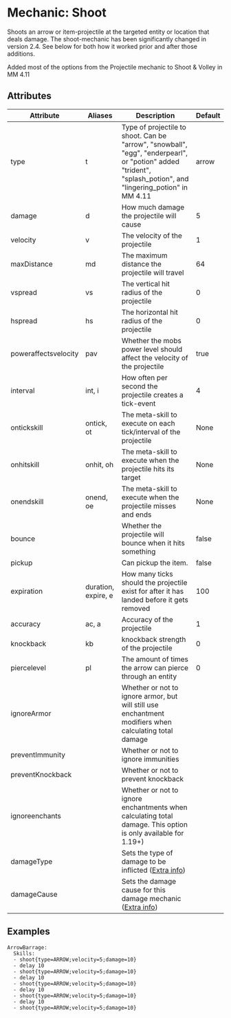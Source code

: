 Mechanic: Shoot
===============

Shoots an arrow or item-projectile at the targeted entity or location
that deals damage. The shoot-mechanic has been significantly changed in
version 2.4. See below for both how it worked prior and after those
additions.

Added most of the options from the Projectile mechanic to Shoot & Volley in MM 4.11

Attributes
----------

| Attribute            | Aliases    | Description                                                                               | Default |
|----------------------|------------|-------------------------------------------------------------------------------------------|---------|
| type                 | t          | Type of projectile to shoot. Can be "arrow", "snowball", "egg", "enderpearl", or "potion" added "trident", "splash_potion", and "lingering_potion" in MM 4.11 | arrow   |
| damage               | d          | How much damage the projectile will cause                                                 | 5       |
| velocity             | v          | The velocity of the projectile                                                            | 1       |
| maxDistance          | md         | The maximum distance the projectile will travel                                           | 64      |
| vspread              | vs         | The vertical hit radius of the projectile                                                 | 0       |
| hspread              | hs         | The horizontal hit radius of the projectile                                               | 0       |
| poweraffectsvelocity | pav        | Whether the mobs power level should affect the velocity of the projectile                 | true    |
| interval             | int, i     | How often per second the projectile creates a tick-event                                  | 4       |
| ontickskill          | ontick, ot | The meta-skill to execute on each tick/interval of the projectile                         | None |
| onhitskill           | onhit, oh  | The meta-skill to execute when the projectile hits its target                             | None |
| onendskill           | onend, oe  | The meta-skill to execute when the projectile misses and ends                             | None |
| bounce               |            | Whether the projectile will bounce when it hits something                            | false |
| pickup               |            | Can pickup the item.                                                        | false |
| expiration           | duration, expire, e | How many ticks should the projectile exist for after it has landed before it gets removed                                                                  | 100     |
| accuracy             | ac, a      | Accuracy of the projectile                                          | 1 |
| knockback            | kb         | knockback strength of the projectile                                               | 0 |
| piercelevel          | pl         | The amount of times the arrow can pierce through an entity                   | 0 | 
| ignoreArmor          |            | Whether or not to ignore armor, but will still use enchantment modifiers when calculating total damage                                                                                 |     | 
| preventImmunity      |            | Whether or not to ignore immunities                                        |     | 
| preventKnockback     |            | Whether or not to prevent knockback                                         |     |
| ignoreenchants       |            | Whether or not to ignore enchantments when calculating total damage. This option is only available for 1.19+)                                                                     |     |
| damageType           |            | Sets the type of damage to be inflicted ([Extra info](/skills/mechanics/damage#elements))                                      |     | 
| damageCause          |            | Sets the damage cause for this damage mechanic ([Extra info](/skills/mechanics/damage#damagecause))                                                                        |     | 


Examples
--------

    ArrowBarrage:
      Skills:
      - shoot{type=ARROW;velocity=5;damage=10}
      - delay 10
      - shoot{type=ARROW;velocity=5;damage=10}
      - delay 10
      - shoot{type=ARROW;velocity=5;damage=10}
      - delay 10
      - shoot{type=ARROW;velocity=5;damage=10}
      - delay 10
      - shoot{type=ARROW;velocity=5;damage=10}